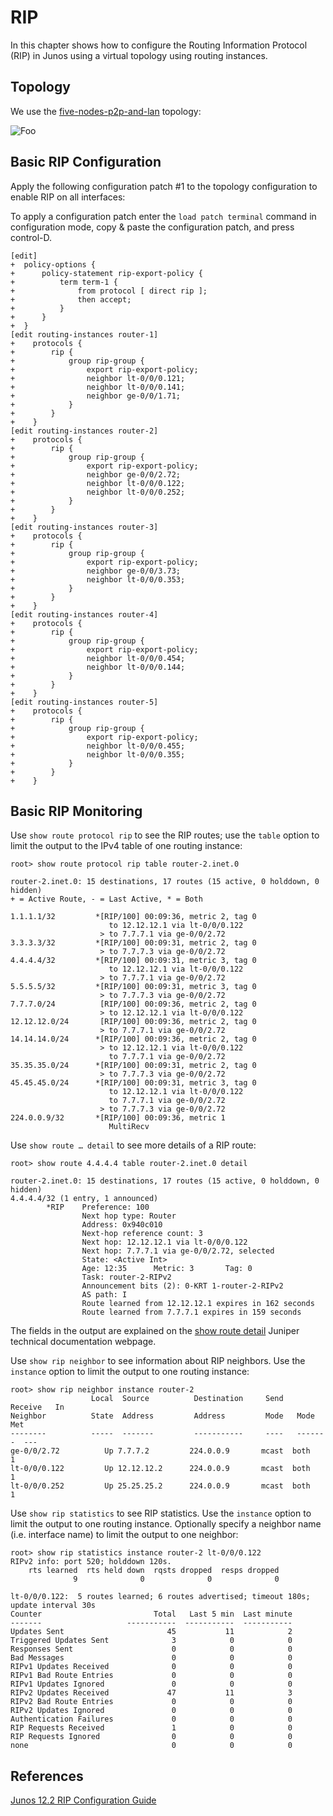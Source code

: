 # RIP

In this chapter shows how to configure the Routing Information Protocol (RIP) in Junos using a virtual topology using routing instances.

## Topology

We use the [five-nodes-p2p-and-lan](https://github.com/brunorijsman/firefly-configurations/tree/master/topologies/five-nodes-p2p-and-lan) topology:

![Foo](https://raw.github.com/brunorijsman/firefly-configurations/master/topologies/five-nodes-p2p-and-lan/five-nodes-p2p-and-lan.jpg	)

## Basic RIP Configuration

Apply the following configuration patch #1 to the topology configuration to enable RIP on all interfaces: 

To apply a configuration patch enter the `load patch terminal` command in configuration mode, copy & paste the configuration patch, and press control-D. 

```
[edit]
+  policy-options {
+      policy-statement rip-export-policy {
+          term term-1 {
+              from protocol [ direct rip ];
+              then accept;
+          }
+      }
+  }
[edit routing-instances router-1]
+    protocols {
+        rip {
+            group rip-group {
+                export rip-export-policy;
+                neighbor lt-0/0/0.121;
+                neighbor lt-0/0/0.141;
+                neighbor ge-0/0/1.71;
+            }
+        }
+    }
[edit routing-instances router-2]
+    protocols {
+        rip {
+            group rip-group {
+                export rip-export-policy;
+                neighbor ge-0/0/2.72;
+                neighbor lt-0/0/0.122;
+                neighbor lt-0/0/0.252;
+            }
+        }
+    }
[edit routing-instances router-3]
+    protocols {
+        rip {
+            group rip-group {
+                export rip-export-policy;
+                neighbor ge-0/0/3.73;
+                neighbor lt-0/0/0.353;
+            }
+        }
+    }
[edit routing-instances router-4]
+    protocols {
+        rip {
+            group rip-group {
+                export rip-export-policy;
+                neighbor lt-0/0/0.454;
+                neighbor lt-0/0/0.144;
+            }
+        }
+    }
[edit routing-instances router-5]
+    protocols {                        
+        rip {
+            group rip-group {
+                export rip-export-policy;
+                neighbor lt-0/0/0.455;
+                neighbor lt-0/0/0.355;
+            }
+        }
+    }
```

## Basic RIP Monitoring

Use `show route protocol rip` to see the RIP routes; use the `table` option to limit the output to the IPv4 table of one routing instance:

```
root> show route protocol rip table router-2.inet.0    

router-2.inet.0: 15 destinations, 17 routes (15 active, 0 holddown, 0 hidden)
+ = Active Route, - = Last Active, * = Both

1.1.1.1/32         *[RIP/100] 00:09:36, metric 2, tag 0
                      to 12.12.12.1 via lt-0/0/0.122
                    > to 7.7.7.1 via ge-0/0/2.72
3.3.3.3/32         *[RIP/100] 00:09:31, metric 2, tag 0
                    > to 7.7.7.3 via ge-0/0/2.72
4.4.4.4/32         *[RIP/100] 00:09:31, metric 3, tag 0
                      to 12.12.12.1 via lt-0/0/0.122
                    > to 7.7.7.1 via ge-0/0/2.72
5.5.5.5/32         *[RIP/100] 00:09:31, metric 3, tag 0
                    > to 7.7.7.3 via ge-0/0/2.72
7.7.7.0/24          [RIP/100] 00:09:36, metric 2, tag 0
                    > to 12.12.12.1 via lt-0/0/0.122
12.12.12.0/24       [RIP/100] 00:09:36, metric 2, tag 0
                    > to 7.7.7.1 via ge-0/0/2.72
14.14.14.0/24      *[RIP/100] 00:09:36, metric 2, tag 0
                    > to 12.12.12.1 via lt-0/0/0.122
                      to 7.7.7.1 via ge-0/0/2.72
35.35.35.0/24      *[RIP/100] 00:09:31, metric 2, tag 0
                    > to 7.7.7.3 via ge-0/0/2.72
45.45.45.0/24      *[RIP/100] 00:09:31, metric 3, tag 0
                      to 12.12.12.1 via lt-0/0/0.122
                      to 7.7.7.1 via ge-0/0/2.72
                    > to 7.7.7.3 via ge-0/0/2.72
224.0.0.9/32       *[RIP/100] 00:09:36, metric 1
                      MultiRecv
```

Use `show route … detail` to see more details of a RIP route:

```
root> show route 4.4.4.4 table router-2.inet.0 detail       

router-2.inet.0: 15 destinations, 17 routes (15 active, 0 holddown, 0 hidden)
4.4.4.4/32 (1 entry, 1 announced)
        *RIP    Preference: 100
                Next hop type: Router
                Address: 0x940c010
                Next-hop reference count: 3
                Next hop: 12.12.12.1 via lt-0/0/0.122
                Next hop: 7.7.7.1 via ge-0/0/2.72, selected
                State: <Active Int>
                Age: 12:35      Metric: 3       Tag: 0 
                Task: router-2-RIPv2
                Announcement bits (2): 0-KRT 1-router-2-RIPv2 
                AS path: I
                Route learned from 12.12.12.1 expires in 162 seconds
                Route learned from 7.7.7.1 expires in 159 seconds
```

The fields in the output are explained on the [show route detail](https://github.com/brunorijsman/firefly-configurations/tree/master/topologies/five-nodes-p2p-and-lan) Juniper technical documentation webpage.

Use `show rip neighbor` to see information about RIP neighbors. Use the `instance` option to limit the output to one routing instance:

```
root> show rip neighbor instance router-2 
                  Local  Source          Destination     Send   Receive   In
Neighbor          State  Address         Address         Mode   Mode     Met 
--------          -----  -------         -----------     ----   -------  --- 
ge-0/0/2.72          Up 7.7.7.2         224.0.0.9       mcast  both       1
lt-0/0/0.122         Up 12.12.12.2      224.0.0.9       mcast  both       1
lt-0/0/0.252         Up 25.25.25.2      224.0.0.9       mcast  both       1
```

Use `show rip statistics` to see RIP statistics. Use the `instance` option to limit the output to one routing instance. Optionally specify a neighbor name (i.e. interface name) to limit the output to one neighbor:

```
root> show rip statistics instance router-2 lt-0/0/0.122 
RIPv2 info: port 520; holddown 120s. 
    rts learned  rts held down  rqsts dropped  resps dropped
              9              0              0              0

lt-0/0/0.122:  5 routes learned; 6 routes advertised; timeout 180s; update interval 30s
Counter                         Total   Last 5 min  Last minute
-------                   -----------  -----------  -----------
Updates Sent                       45           11            2
Triggered Updates Sent              3            0            0
Responses Sent                      0            0            0
Bad Messages                        0            0            0
RIPv1 Updates Received              0            0            0
RIPv1 Bad Route Entries             0            0            0
RIPv1 Updates Ignored               0            0            0
RIPv2 Updates Received             47           11            3
RIPv2 Bad Route Entries             0            0            0
RIPv2 Updates Ignored               0            0            0
Authentication Failures             0            0            0
RIP Requests Received               1            0            0
RIP Requests Ignored                0            0            0
none                                0            0            0
```


## References

[Junos 12.2 RIP Configuration Guide](http://www.juniper.net/techpubs/en_US/junos12.2/information-products/pathway-pages/config-guide-routing/config-guide-routing-rip.pdf)






 